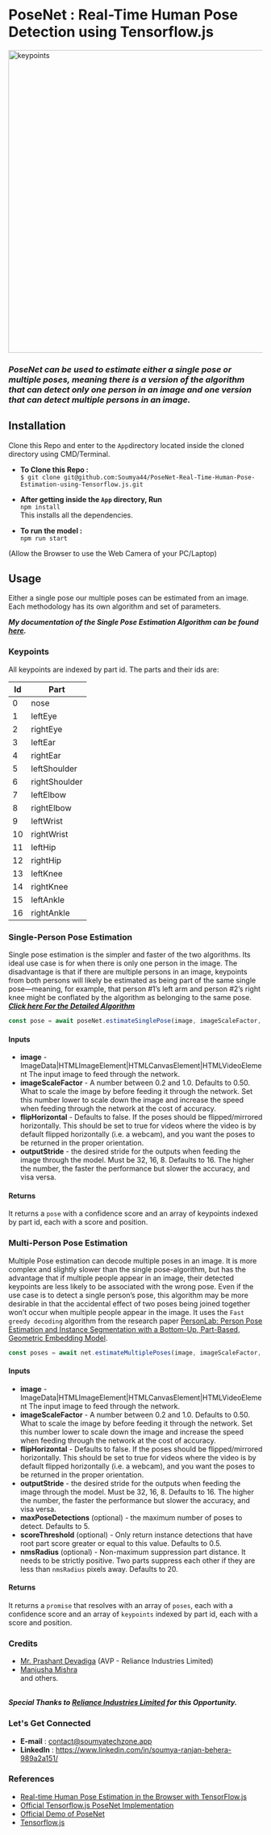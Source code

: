 # PoseNet : Real-Time Human Pose Detection using Tensorflow.js


<img src="https://cdn-images-1.medium.com/max/1000/1*7qDyLpIT-3s4ylULsrnz8A.png" alt="keypoints" style="width: 600px;">

<h3><strong><em>PoseNet can be used to estimate either a single pose or multiple poses, meaning there is a version of the algorithm that can detect only one person in an image and one version that can detect multiple persons in an image.
</em></strong></h3>

## Installation

Clone this Repo and enter to the ```App```directory located inside the cloned directory using CMD/Terminal.

* **To Clone this Repo :**<br>
```$ git clone git@github.com:Soumya44/PoseNet-Real-Time-Human-Pose-Estimation-using-Tensorflow.js.git```

* **After getting inside the ```App``` directory, Run<br>**
```npm install``` <br>
This installs all the dependencies.

* **To run the model :**<br>
```npm run start```

(Allow the Browser to use the Web Camera of your PC/Laptop)

## Usage

Either a single pose our multiple poses can be estimated from an image.
Each methodology has its own algorithm and set of parameters.

<strong><em>My documentation of the Single Pose Estimation Algorithm can be found <a href="https://drive.google.com/file/d/1kQQ39iKKdlk8oUG8XXDDI0Ylm8g1sElg/view?usp=sharing">here</a>.</em></strong>

### Keypoints

All keypoints are indexed by part id.  The parts and their ids are:

| Id | Part |
| -- | -- |
| 0 | nose |
| 1 | leftEye |
| 2 | rightEye |
| 3 | leftEar |
| 4 | rightEar |
| 5 | leftShoulder |
| 6 | rightShoulder |
| 7 | leftElbow |
| 8 | rightElbow |
| 9 | leftWrist |
| 10 | rightWrist |
| 11 | leftHip |
| 12 | rightHip |
| 13 | leftKnee |
| 14 | rightKnee |
| 15 | leftAnkle |
| 16 | rightAnkle |


### Single-Person Pose Estimation

Single pose estimation is the simpler and faster of the two algorithms. Its ideal use case is for when there is only one person in the image. The disadvantage is that if there are multiple persons in an image, keypoints from both persons will likely be estimated as being part of the same single pose—meaning, for example, that person #1’s left arm and person #2’s right knee might be conflated by the algorithm as belonging to the same pose. <br>
<strong><em><a href="https://drive.google.com/file/d/1kQQ39iKKdlk8oUG8XXDDI0Ylm8g1sElg/view?usp=sharing">Click here For the Detailed Algorithm</a></em></strong>


```javascript
const pose = await poseNet.estimateSinglePose(image, imageScaleFactor, flipHorizontal, outputStride);
```

#### Inputs

* **image** - ImageData|HTMLImageElement|HTMLCanvasElement|HTMLVideoElement
   The input image to feed through the network.
* **imageScaleFactor** - A number between 0.2 and 1.0. Defaults to 0.50.   What to scale the image by before feeding it through the network.  Set this number lower to scale down the image and increase the speed when feeding through the network at the cost of accuracy.
* **flipHorizontal** - Defaults to false.  If the poses should be flipped/mirrored  horizontally.  This should be set to true for videos where the video is by default flipped horizontally (i.e. a webcam), and you want the poses to be returned in the proper orientation.
* **outputStride** - the desired stride for the outputs when feeding the image through the model.  Must be 32, 16, 8.  Defaults to 16.  The higher the number, the faster the performance but slower the accuracy, and visa versa.

#### Returns

It returns a `pose` with a confidence score and an array of keypoints indexed by part id, each with a score and position.



### Multi-Person Pose Estimation

Multiple Pose estimation can decode multiple poses in an image. It is more complex and slightly slower than the single pose-algorithm, but has the advantage that if multiple people appear in an image, their detected keypoints are less likely to be associated with the wrong pose. Even if the use case is to detect a single person’s pose, this algorithm may be more desirable in that the accidental effect of two poses being joined together won’t occur when multiple people appear in the image. It uses the `Fast greedy decoding` algorithm from the research paper [PersonLab: Person Pose Estimation and Instance Segmentation with a Bottom-Up, Part-Based, Geometric Embedding Model](https://arxiv.org/pdf/1803.08225.pdf).

```javascript
const poses = await net.estimateMultiplePoses(image, imageScaleFactor, flipHorizontal, outputStride, maxPoseDetections, scoreThreshold, nmsRadius);
```

#### Inputs

* **image** - ImageData|HTMLImageElement|HTMLCanvasElement|HTMLVideoElement
   The input image to feed through the network.
* **imageScaleFactor** - A number between 0.2 and 1.0. Defaults to 0.50.   What to scale the image by before feeding it through the network.  Set this number lower to scale down the image and increase the speed when feeding through the network at the cost of accuracy.
* **flipHorizontal** - Defaults to false.  If the poses should be flipped/mirrored  horizontally.  This should be set to true for videos where the video is by default flipped horizontally (i.e. a webcam), and you want the poses to be returned in the proper orientation.
* **outputStride** - the desired stride for the outputs when feeding the image through the model.  Must be 32, 16, 8.  Defaults to 16.  The higher the number, the faster the performance but slower the accuracy, and visa versa.
* **maxPoseDetections** (optional) - the maximum number of poses to detect. Defaults to 5.
* **scoreThreshold** (optional) - Only return instance detections that have root part score greater or equal to this value. Defaults to 0.5.
* **nmsRadius** (optional) - Non-maximum suppression part distance. It needs to be strictly positive. Two parts suppress each other if they are less than `nmsRadius` pixels away. Defaults to 20.

#### Returns

It returns a `promise` that resolves with an array of `poses`, each with a confidence score and an array of `keypoints` indexed by part id, each with a score and position.

### Credits
* <a href="https://www.linkedin.com/in/prashant-devadiga-84a05612/">Mr. Prashant Devadiga</a> (AVP - Reliance Industries Limited)<br>
* <a href="https://www.linkedin.com/in/manjusha-mishra-a15648125/">Manjusha Mishra</a><br>
and others.

<br><strong><em>Special Thanks to <a href="http://www.ril.com/">Reliance Industries Limited</a> for this Opportunity.</em></strong>

### Let's Get Connected
* <strong>E-mail</strong> : contact@soumyatechzone.app <br>
* <strong>LinkedIn</strong> : https://www.linkedin.com/in/soumya-ranjan-behera-989a2a151/

### References
* <a href="https://medium.com/tensorflow/real-time-human-pose-estimation-in-the-browser-with-tensorflow-js-7dd0bc881cd5">Real-time Human Pose Estimation in the Browser with TensorFlow.js</a><br>
* <a href="https://github.com/tensorflow/tfjs-models/tree/master/posenet"> Official Tensorflow.js PoseNet Implementation</a><br>
* <a href="https://storage.googleapis.com/tfjs-models/demos/posenet/camera.html">Official Demo of PoseNet</a><br>
* <a href="https://js.tensorflow.org/">Tensorflow.js</a>